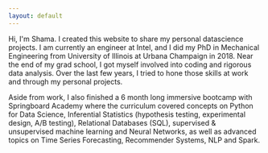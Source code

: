 ```yaml
---
layout: default
---
```


Hi, I'm Shama. I created this website to share my personal datascience projects. I am currently an engineer at Intel, and I did my PhD in Mechanical Engineering from University of Illinois at Urbana Champaign in 2018. Near the end of my grad school, I got myself involved into coding and rigorous data analysis. Over the last few years, I tried to hone those skills at work and through my personal projects. 

Aside from work, I also finished a 6 month long immersive bootcamp with Springboard Academy where the curriculum covered concepts on Python for Data Science, Inferential Statistics (hypothesis testing, experimental design, A/B testing), Relational Databases (SQL), supervised & unsupervised machine learning and Neural Networks, as well as advanced topics on Time Series Forecasting, Recommender Systems, NLP and Spark.


